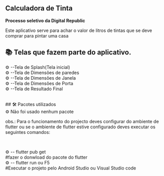 ## Calculadora de Tinta


<b>Processo seletivo da Digital Republic </b>   

<p> Este aplicativo  serve  para achar o valor de  litros de tintas  que se deve comprar para pintar uma casa </p>

## 📚 Telas que fazem parte do aplicativo.
 ⚙ --Tela de Splash(Tela inicial) <br>
 ⚙ --Tela de Dimensões de paredes <br>
 ⚙ --Tela de Dimensões de Janela <br>
 ⚙ --Tela de Dimensões de Porta <br>
 ⚙ --Tela de Resultado Final <br>


<br>
## 🛠 Pacotes utilizados <br>  
⚙ Não foi usado nenhum pacote

<br>

 <p> obs.: Para o funcionamento do projecto deves configurar do ambiente de flutter ou se  o ambiente de flutter  estive configurado deves executar os seguintes comandos: </p>
<br> 

 ⚙ -- flutter pub get <br>
 #fazer o donwload do pacote do flutter <br>
 ⚙ -- flutter run ou F5 <br>
 #Executar o projeto pelo Android Studio ou Visual Studio code <br>
